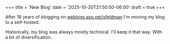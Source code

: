 +++
title = 'New Blog'
date = '2025-10-20T21:50:50-06:00'
draft = true
+++

After 18 years of blogging on [weblogs.asp.net/sfeldman](https://weblogs.asp.net/sfeldman) I'm moving my blog to a self-hosted.

Historically, my blog was always mostly technical. I'll keep it that way. With a bit of diversification. 